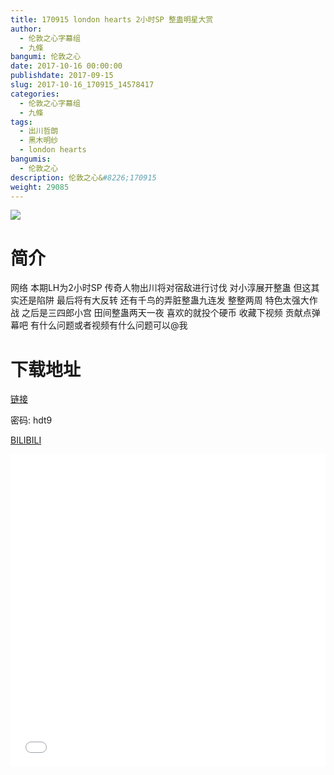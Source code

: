 ```yaml
---
title: 170915 london hearts 2小时SP 整蛊明星大赏
author: 
  - 伦敦之心字幕组
  - 九條
bangumi: 伦敦之心
date: 2017-10-16 00:00:00
publishdate: 2017-09-15
slug: 2017-10-16_170915_14578417
categories: 
  - 伦敦之心字幕组
  - 九條
tags: 
  - 出川哲朗
  - 黑木明纱
  - london hearts
bangumis: 
  - 伦敦之心
description: 伦敦之心&#8226;170915
weight: 29085
---
```


![](https://i.imgur.com/yG1UX4t.jpg)

# 简介  
网络
本期LH为2小时SP 传奇人物出川将对宿敌进行讨伐 对小淳展开整蛊 但这其实还是陷阱 最后将有大反转 还有千鸟的弄脏整蛊九连发 整整两周 特色太强大作战 之后是三四郎小宫 田间整蛊两天一夜 喜欢的就投个硬币 收藏下视频 贡献点弹幕吧 有什么问题或者视频有什么问题可以@我

# 下载地址


<a href="https://pan.baidu.com/s/1eR7ioCi" target="_blank">链接</a>

密码: hdt9



  [BILIBILI](https://www.bilibili.com/video/av14578417/)


  <iframe src="//www.bilibili.com/html/html5player.html?cid=23770815&aid=14578417" width="100%" height="500" frameborder="0" allowfullscreen="allowfullscreen"></iframe>
